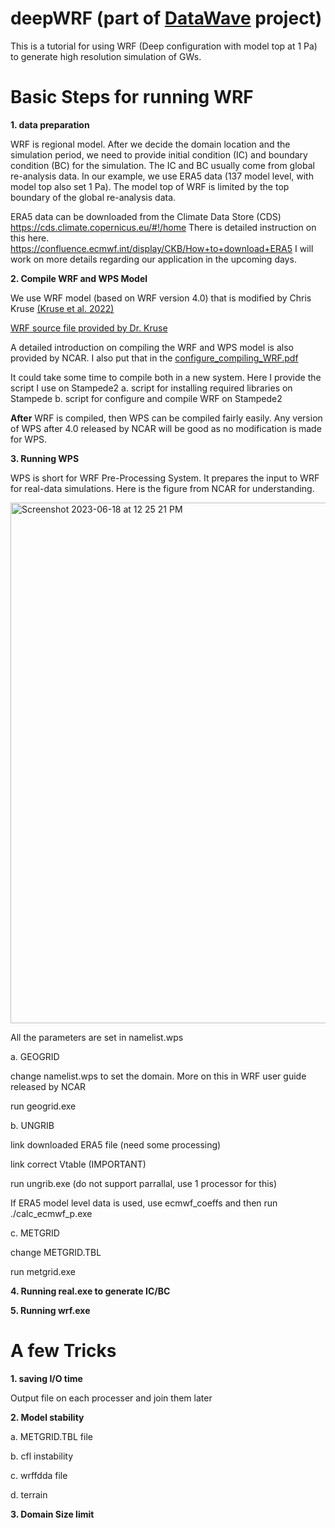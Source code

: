 # deepWRF  (part of [DataWave](https://datawaveproject.github.io/) project)
This is a tutorial for using WRF (Deep configuration with model top at 1 Pa) to generate high resolution simulation of GWs.




# Basic Steps for running WRF


**1. data preparation**
    
WRF is regional model. After we decide the domain location and the simulation period, we need to provide initial condition (IC) and boundary condition (BC) for the simulation. The IC and BC usually come from global re-analysis data. In our example, we use ERA5 data (137 model level, with model top also set 1 Pa). The model top of WRF is limited by the top boundary of the global re-analysis data.

ERA5 data can be downloaded from the Climate Data Store (CDS) https://cds.climate.copernicus.eu/#!/home
There is detailed instruction on this here. https://confluence.ecmwf.int/display/CKB/How+to+download+ERA5
I will work on more details regarding our application in the upcoming days.


**2. Compile WRF and WPS Model**
    
We use WRF model (based on WRF version 4.0) that is modified by Chris Kruse [(Kruse et al. 2022)](https://doi.org/10.1175/JAS-D-21-0252.1)
    
[WRF source file provided by Dr. Kruse](https://drive.google.com/file/d/19nsFJ1gtRHfsx6oYj86WwuyxuTz7QDxJ/view?usp=share_link)

A detailed introduction on compiling the WRF and WPS model is also provided by NCAR.
I also put that in the [configure_compiling_WRF.pdf](https://github.com/yqsun91/deepWRF/blob/main/configure_compiling_WRF.pdf)

It could take some time to compile both in a new system.
Here I provide the script I use on Stampede2
a. script for installing required libraries on Stampede
b. script for configure and compile WRF on Stampede2

**After** WRF is compiled, then WPS can be compiled fairly easily. Any version of WPS after 4.0 released by NCAR will be good as no modification is made for WPS.

**3. Running WPS**

WPS is short for WRF Pre-Processing System. It prepares the input to WRF for real-data simulations. 
Here is the figure from NCAR for understanding.

<img width="833" alt="Screenshot 2023-06-18 at 12 25 21 PM" src="https://github.com/yqsun91/deepWRF/assets/85260799/d4cc78ab-8211-454d-91f5-0a3783b06514">

All the parameters are set in namelist.wps

a. GEOGRID

change namelist.wps to set the domain. More on this in WRF user guide released by NCAR

run geogrid.exe

b. UNGRIB

link downloaded ERA5 file (need some processing)

link correct Vtable (IMPORTANT)

run ungrib.exe (do not support parrallal, use 1 processor for this)

If ERA5 model level data is used, use ecmwf_coeffs and then run ./calc_ecmwf_p.exe

c. METGRID 

change METGRID.TBL

run metgrid.exe



**4. Running real.exe to generate IC/BC**

**5. Running wrf.exe**



# A few Tricks

**1. saving I/O time**
   
Output file on each processer and join them later
  
  
**2. Model stability**
   
   a. METGRID.TBL file

   b. cfl instability

   c. wrffdda file

   d. terrain

**3. Domain Size limit**


